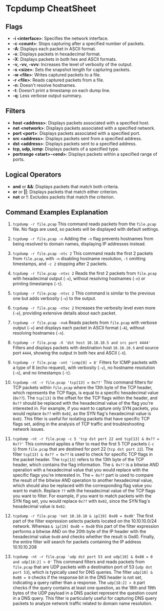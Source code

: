 # Tcpdump CheatSheet 

## Flags
- **-i \<interface\>**: Specifies the network interface.
- **-c \<count\>**: Stops capturing after a specified number of packets.
- **-A**: Displays each packet in ASCII format.
- **-x**: Displays packets in hexadecimal format.
- **-X**: Displays packets in both hex and ASCII formats.
- **-v, -vv, -vvv**: Increases the level of verbosity of the output.
- **-s \<size\>**: Sets the snapshot length for capturing packets.
- **-w \<file\>**: Writes captured packets to a file.
- **-r \<file\>**: Reads captured packets from a file.
- **-n**: Doesn't resolve hostnames.
- **-t**: Doesn't print a timestamp on each dump line.
- **-q**: Less verbose output summary.

## Filters
- **host \<address\>**: Displays packets associated with a specified host.
- **net \<network\>**: Displays packets associated with a specified network.
- **port \<port\>**: Displays packets associated with a specified port.
- **src \<address\>**: Displays packets sent from a specified address.
- **dst \<address\>**: Displays packets sent to a specified address.
- **tcp, udp, icmp**: Displays packets of a specified type.
- **portrange \<start\>-\<end\>**: Displays packets within a specified range of ports.

## Logical Operators
- **and** or **&&**: Displays packets that match both criteria.
- **or** or **||**: Displays packets that match either criterion.
- **not** or **!**: Excludes packets that match the criterion.

## Command Examples Explanation

1. `tcpdump -r file.pcap`
   This command reads packets from the `file.pcap` file. No flags are used, so packets will be displayed with default settings.

2. `tcpdump -r file.pcap -n`
   Adding the `-n` flag prevents hostnames from being resolved to domain names, displaying IP addresses instead.

3. `tcpdump -r file.pcap -ntc 2`
   This command reads the first 2 packets from `file.pcap`, with `-n` disabling hostname resolution, `-t` omitting timestamps, and `-c 2` stopping after 2 packets.

4. `tcpdump -r file.pcap -ntxc 2`
   Reads the first 2 packets from `file.pcap` with hexadecimal output (`-x`), without resolving hostnames (`-n`) or printing timestamps (`-t`).

5. `tcpdump -r file.pcap -ntvc 2`
   This command is similar to the previous one but adds verbosity (`-v`) to the output.

6. `tcpdump -r file.pcap -ntec 2`
   Increases the verbosity level even more (`-e`), providing extensive details about each packet.

7. `tcpdump -r file.pcap -nvA`
   Reads packets from `file.pcap` with verbose output (`-v`) and displays each packet in ASCII format (`-A`), without resolving hostnames (`-n`).

8. `tcpdump -r file.pcap -X 'dst host 10.10.10.5 and src port 4444'`
   Filters and displays packets with destination host `10.10.10.5` and source port `4444`, showing the output in both hex and ASCII (`-X`).

9. `tcpdump -r file.pcap -vnt 'icmp[0] = 8'`
   Filters for ICMP packets with a type of 8 (echo request), with verbosity (`-v`), no hostname resolution (`-n`), and no timestamps (`-t`).

10. `tcpdump -nt -r file.pcap 'tcp[13] = 0x??'`
    This command filters for TCP packets within `file.pcap` where the 13th byte of the TCP header, which represents the TCP flags, is equal to a specific hexadecimal value (`0x??`). 
    The `tcp[13]` is the offset for the TCP flags within the header, and `0x??` should be replaced with the hexadecimal value of the flag you're interested in. 
    For example, if you want to capture only SYN packets, you would replace `0x??` with `0x02`, as the SYN flag's hexadecimal value is `0x02`.
    This filter is useful for isolating packets that have specific TCP flags set, aiding in the analysis of TCP traffic and troubleshooting network issues.

11. `tcpdump -nt -r file.pcap -c 5 'tcp dst port 22 and tcp[13] & 0x?? = 0x??'`
    This command applies a filter to read the first 5 TCP packets (`-c 5`) from `file.pcap` that are destined for port 22 (`tcp dst port 22`). The filter `tcp[13] & 0x?? = 0x??` is used to check for specific TCP flags in the packet header. 
    The `tcp[13]` refers to the 13th byte of the TCP header, which contains the flag information. The `& 0x??` is a bitwise AND operation with a hexadecimal value that you would replace with the specific flags you're interested in. 
    The `= 0x??` part is used to compare the result of the bitwise AND operation to another hexadecimal value, which should also be replaced with the corresponding flag value you want to match.
    Replace `??` with the hexadecimal value of the TCP flags you want to filter. For example, if you want to match packets with the SYN flag set, you would replace `0x??` with `0x02`, since the SYN flag's hexadecimal value is `0x02`.

12. `tcpdump -r file.pcap 'net 10.10.10 & ip[19] 0xd0 = 0xd0'`
    The first part of the filter expression selects packets located on the 10.10.10.0/24 network. Whereas `& ip[19] 0xd0 = 0xd0` this part of the filter expression performs a bitwise AND on the 20th byte of the IP header with the hexadecimal value `0xd0` and checks whether the result is 0xd0. 
    Finally, the entire filter will search for packets containing the IP address 10.10.10.208

13. `tcpdump -nt -r file.pcap 'udp dst port 53 and udp[10] & 0x80 = 0 and udp[18:2] > 0'`
    This command filters and reads packets from `file.pcap` that are UDP packets with a destination port of 53 (`udp dst port 53`), which is typically used for DNS queries. 
    The filter `udp[10] & 0x80 = 0` checks if the response bit in the DNS header is not set, indicating a query rather than a response. The `udp[18:2] > 0` part checks if the query contains at least one question, as the 18th and 19th bytes of the UDP payload in a DNS packet represent the question count in a DNS query.
    This filter is particularly useful for capturing DNS query packets to analyze network traffic related to domain name resolution.

